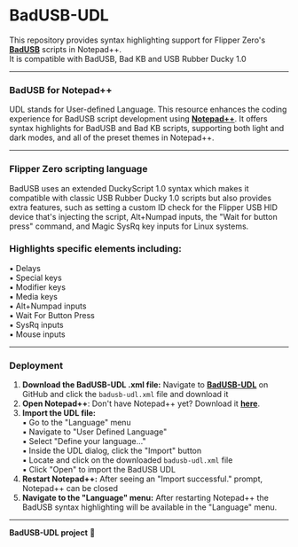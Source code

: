 # **BadUSB-UDL**

This repository provides syntax highlighting support for Flipper Zero's **[BadUSB](https://docs.flipper.net/bad-usb)** scripts in Notepad++.  
It is compatible with BadUSB, Bad KB and USB Rubber Ducky 1.0

---

### **BadUSB for Notepad++**
UDL stands for User-defined Language. This resource enhances the coding experience for BadUSB script development using **[Notepad++](https://notepad-plus-plus.org/)**. It offers syntax highlights for BadUSB and Bad KB scripts, supporting both light and dark modes, and all of the preset themes in Notepad++.  

---

### **Flipper Zero scripting language**
BadUSB uses an extended DuckyScript 1.0 syntax which makes it compatible with classic USB Rubber Ducky 1.0 scripts but also provides extra features, such as setting a custom ID check for the Flipper USB HID device that's injecting the script, Alt+Numpad inputs, the "Wait for button press" command, and Magic SysRq key inputs for Linux systems.  

### **Highlights specific elements including:**
▪ Delays  
▪ Special keys  
▪ Modifier keys  
▪ Media keys  
▪ Alt+Numpad inputs  
▪ Wait For Button Press  
▪ SysRq inputs  
▪ Mouse inputs  

---

### **Deployment**
1. **Download the BadUSB-UDL .xml file:** Navigate to **[BadUSB-UDL](https://github.com/ScottyGrotty/BadUSB-UDL)** on GitHub and click the `badusb-udl.xml` file and download it  
2. **Open Notepad++**: Don't have Notepad++ yet? Download it **[here](https://notepad-plus-plus.org/downloads/)**.
3. **Import the UDL file:**  
   ▪ Go to the "Language" menu  
   ▪ Navigate to "User Defined Language"  
   ▪ Select "Define your language..."  
   ▪ Inside the UDL dialog, click the "Import" button  
   ▪ Locate and click on the downloaded `badusb-udl.xml` file  
   ▪ Click "Open" to import the BadUSB UDL  
4. **Restart Notepad++:** After seeing an "Import successful." prompt, Notepad++ can be closed
5. **Navigate to the "Language" menu:** After restarting Notepad++ the BadUSB syntax highlighting will be available in the "Language" menu.

---

**BadUSB-UDL project** :dolphin:
